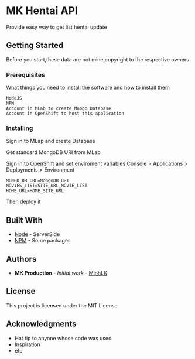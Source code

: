 # MK Hentai API

Provide easy way to get list hentai update

## Getting Started

Before you start,these data are not mine,copyright to the respective owners

### Prerequisites

What things you need to install the software and how to install them

```
NodeJS
NPM
Account in MLab to create Mongo Database
Account in OpenShift to host this application
```

### Installing
Sign in to MLap and create Database

Get standard MongoDB URI from MLap


Sign in to OpenShift and set enviroment variables Console > Applications > Deployments > Environment

```
MONGO_DB_URL=MongoDB_URI
MOVIES_LIST=SITE_URL_MOVIE_LIST
HOME_URL=HOME_SITE_URL
```

Then deploy it 

## Built With

* [Node](https://github.com/nodejs/node) - ServerSide 
* [NPM](https://maven.apache.org/) - Some packages 

## Authors

* **MK Production** - *Initial work* - [MinhLK](https://github.com/minhlk)

## License

This project is licensed under the MIT License 

## Acknowledgments

* Hat tip to anyone whose code was used
* Inspiration
* etc
